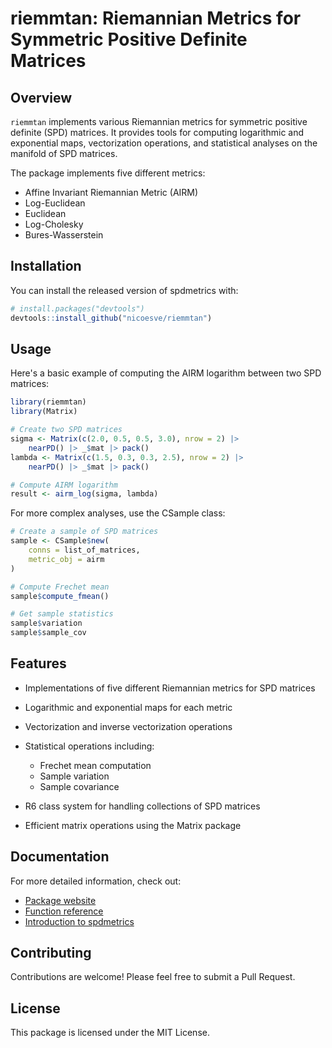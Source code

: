 # riemmtan: Riemannian Metrics for Symmetric Positive Definite Matrices

<!-- badges: start -->
<!-- [![R-CMD-check](https://github.com/yourusername/riemmtan/workflows/R-CMD-check/badge.svg)](https://github.com/nicoesve/spdmetrics/actions) -->
<!-- badges: end -->

## Overview

`riemmtan` implements various Riemannian metrics for symmetric positive definite (SPD) matrices. It provides tools for computing logarithmic and exponential maps, vectorization operations, and statistical analyses on the manifold of SPD matrices.

The package implements five different metrics:
- Affine Invariant Riemannian Metric (AIRM)
- Log-Euclidean
- Euclidean
- Log-Cholesky
- Bures-Wasserstein

## Installation

You can install the released version of spdmetrics with:

```r
# install.packages("devtools")
devtools::install_github("nicoesve/riemmtan")
```

## Usage
Here's a basic example of computing the AIRM logarithm between two SPD matrices:

```r
library(riemmtan)
library(Matrix)

# Create two SPD matrices
sigma <- Matrix(c(2.0, 0.5, 0.5, 3.0), nrow = 2) |>
    nearPD() |> _$mat |> pack()
lambda <- Matrix(c(1.5, 0.3, 0.3, 2.5), nrow = 2) |>
    nearPD() |> _$mat |> pack()

# Compute AIRM logarithm
result <- airm_log(sigma, lambda)
```

For more complex analyses, use the CSample class:

```r
# Create a sample of SPD matrices
sample <- CSample$new(
    conns = list_of_matrices,
    metric_obj = airm
)

# Compute Frechet mean
sample$compute_fmean()

# Get sample statistics
sample$variation
sample$sample_cov
```

## Features
* Implementations of five different Riemannian metrics for SPD matrices
* Logarithmic and exponential maps for each metric
* Vectorization and inverse vectorization operations
* Statistical operations including:
    * Frechet mean computation
    * Sample variation
    * Sample covariance

* R6 class system for handling collections of SPD matrices
* Efficient matrix operations using the Matrix package

## Documentation
For more detailed information, check out:

* [Package website](https://nicoesve.github.io/riemmtan/)
* [Function reference](https://nicoesve.github.io/riemtann/reference/)
* [Introduction to spdmetrics](https://nicoesve.github.io/spdmetrics/articles/riemtann.html)

## Contributing
Contributions are welcome! Please feel free to submit a Pull Request.

## License
This package is licensed under the MIT License.
